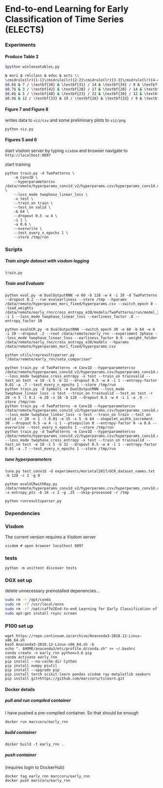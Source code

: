 End-to-end Learning for Early Classification of Time Series (ELECTS)
===

### Experiments

#### Produce Table 2

```bash
$python winloosetables.py

& mori & relclass & edsc & ects \\
\cmidrule(lr){1-1}\cmidrule(lr){2-2}\cmidrule(lr){3-3}\cmidrule(lr){4-4}
$0.6$ & 7 / \textbf{38} & \textbf{31} / 14 & \textbf{34} / 8 & \textbf{40} / 5 \\
$0.7$ & 3 / \textbf{42} & \textbf{28} / 17 & \textbf{28} / 14 & \textbf{35} / 10 \\
$0.8$ & 5 / \textbf{40} & \textbf{23} / 22 & \textbf{30} / 12 & \textbf{34} / 11 \\
$0.9$ & 12 / \textbf{33} & 19 / \textbf{26} & \textbf{33} / 9 & \textbf{26} / 19 \\
```
#### Figure 7 and Figure 8

writes data to `viz/csv` and some preliminary plots to `viz/png`
```angular2
python viz.py
```


#### Figures 5 and 6

start visdom server by typing `visdom` and browser navigate to `http://localhost:8097`

start training
```
python train.py -d TwoPatterns \
    -m Conv1D \
    --hyperparametercsv /data/remote/hyperparams_conv1d_v2/hyperparams.csv/hyperparams_conv1d.csv \
    --loss_mode twophase_linear_loss \
    -x test \
    --train_on train \
    --test_on valid \
    -b 64 \
    --dropout 0.5 -w 4 \
    -i 1 \
    -a 0.6 \
    --overwrite \
    --test_every_n_epochs 1 \
    --store /tmp/run
```



### Scripts

##### Train single dataset with visdom logging

```
train.py
```

##### Train and Evaluate

```angular2
python eval.py -m DualOutputRNN -e 60 -b 128 -w 4 -i 20 -d TwoPatterns --dropout 0.2 --run evalearliness --store /tmp --hparams /data/remote/hyperparams_mori_fixed/hyperparams.csv --switch_epoch 0 --load_weights /data/remote/early_rnn/cross_entropy_e30/models/TwoPatterns/run/model_29.pth -i 1 --loss_mode twophase_linear_loss --earliness_factor .8 --entropy_factor 10
```

```angular2
python evalUCR.py -m DualOutputRNN --switch_epoch 30 -e 60 -b 64 -w 4 -i 20 --dropout .2 --root /data/remote/early_rnn --experiment 2phase --loss_mode twophase_linear_loss --earliness_factor 0.9 --weight_folder /data/remote/early_rnn/cross_entropy_e30/models --hparams /data/remote/hyperparams_mori_fixed/hyperparams.csv
```

```angular2
python utils/rayresultsparser.py "/data/remote/early_rnn/sota_comparison"
```

```angular2
python train.py -d TwoPatterns -m Conv1D --hyperparametercsv /data/remote/hyperparams_conv1d_v2/hyperparams.csv/hyperparams_conv1d.csv --loss_mode twophase_cross_entropy -x test --train_on trainvalid --test_on test -e 10 -s 5 -b 32 --dropout 0.5 -w 4 -i 1 --entropy-factor 0.01 -a .7 --test_every_n_epochs 1 --store /tmp/run
python train.py -d Symbols -m DualOutputRNN --loss_mode twophase_linear_loss -x test --train_on trainvalid --test_on test -r 20 -n 5 -l 0.1 -e 20 -s 10 -b 128 --dropout 0.5 -w 4 -i 1 -a .9 --store /tmp/rnn
python train.py -d TwoPatterns -m Conv1D --hyperparametercsv /data/remote/hyperparams_conv1d_v2/hyperparams.csv/hyperparams_conv1d.csv --loss_mode twophase_linear_loss -x test --train_on train --test_on valid -r 20 -n 1 -l 0.01 -e 15 -s 5 -b 64 --shapelet_width_increment 30 --dropout 0.5 -w 4 -i 1 --ptsepsilon 0 --entropy-factor 0 -a 0.6 --overwrite --test_every_n_epochs 1 --store /tmp/run
python train.py -d TwoPatterns -m Conv1D --hyperparametercsv /data/remote/hyperparams_conv1d_v2/hyperparams.csv/hyperparams_conv1d.csv --loss_mode twophase_cross_entropy -x test --train_on trainvalid --test_on test -e 10 -s 5 -b 32 --dropout 0.5 -w 4 -i 1 --entropy-factor 0.01 -a .7 --test_every_n_epochs 1 --store /tmp/run
```

##### tune hyperparameters

```angular2
tune.py test_conv1d -d experiments/morietal2017/UCR_dataset_names.txt -b 128 -c 2 -g 0
```

```angular2
python evalUCRwithRay.py /data/remote/hyperparams_conv1d_v2/hyperparams.csv/hyperparams_conv1d.csv -x entropy_pts -b 16 -c 2 -g .25 --skip-processed -r /tmp
```

```angular2
python runresultsparser.py
```


### Dependencies

### Visdom

The current version requires a Visdom server
```
visdom # open browser localhost 8097
```

### tests

```
python -m unittest discover tests
```

### DGX set up

delete unnecessary preinstalled depenencies...
```bash
sudo rm -r /opt/conda
sudo rm -rf /usr/local/onnx
sudo rm -rf /opt/caffe2End-to-end Learning for Early Classification of Time Series
sudo apt-get install rsync screen
```

### P100 set up

```
wget https://repo.continuum.io/archive/Anaconda3-2018.12-Linux-x86_64.sh
bash Anaconda3-2018.12-Linux-x86_64.sh -b
echo ". $HOME/anaconda3/etc/profile.d/conda.sh" >> ~/.bashrc
conda create -n early_rnn python=3.6 pip
conda activate early_rnn
pip install --no-cache-dir Cython
pip install numpy psutil
pip install --upgrade pip
pip install torch scikit-learn pandas visdom ray matplotlib seaborn
pip install git+https://github.com/marccoru/tslearn.git
```

#### Docker details

##### pull and run compiled container
I have pushed a pre-compiled container. So that should be enough

```
docker run marccoru/early_rnn
```

##### build container

```
docker build -t early_rnn .
```

##### push container 
(requires login to DockerHub)

```
docker tag early_rnn marccoru/early_rnn
docker push marccoru/early_rnn
```


